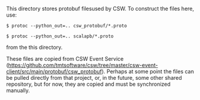 This directory stores protobuf filesused by CSW.  To construct the files here, use:

```
$ protoc --python_out=.. csw_protobuf/*.proto

$ protoc --python_out=.. scalapb/*.proto 
```

from the this directory.

These files are copied from CSW Event Service 
(https://github.com/tmtsoftware/csw/tree/master/csw-event-client/src/main/protobuf/csw_protobuf).
Perhaps at some point the files can be pulled directly from that project, or, in the future,
some other shared repository, but for now, they are copied and must be synchronized manually.

